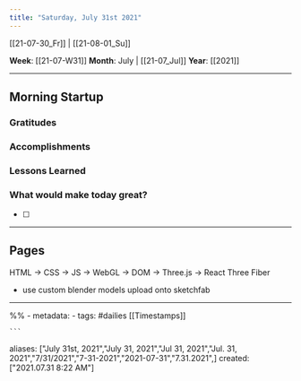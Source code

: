 ```yaml
---
title: "Saturday, July 31st 2021"
---
```

[[21-07-30_Fr]] | [[21-08-01_Su]] 

**Week**: [[21-07-W31]]
**Month**: July | [[21-07_Jul]]
**Year**: [[2021]]

----
## Morning Startup

### Gratitudes

### Accomplishments

### Lessons Learned

### What would make today great?
- [ ]  

----
## Pages
HTML -> CSS -> JS -> WebGL -> DOM -> Three.js -> React Three Fiber
- use custom blender models upload onto sketchfab

----
%% - metadata:
	- tags: #dailies [[Timestamps]] 


	```
aliases: ["July 31st, 2021","July 31, 2021","Jul 31, 2021","Jul. 31, 2021","7/31/2021","7-31-2021","2021-07-31","7.31.2021",]
created: ["2021.07.31 8:22 AM"]
```